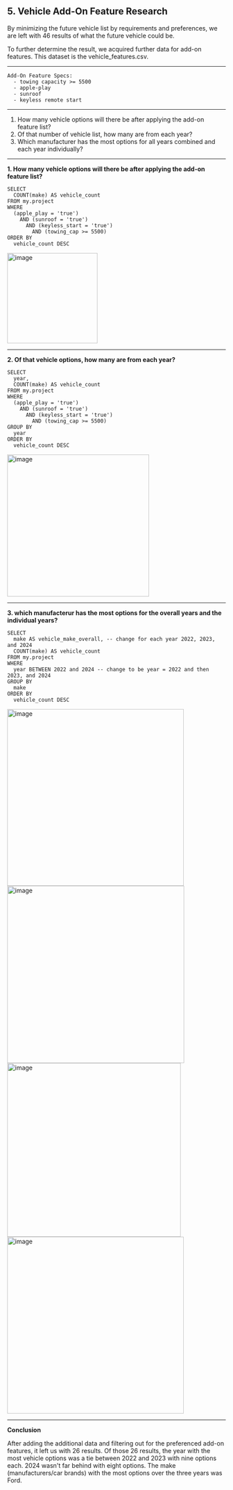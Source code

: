 ## 5. Vehicle Add-On Feature Research

By minimizing the future vehicle list by requirements and preferences, we are left with 46 results of what the future vehicle could be. 

To further determine the result, we acquired further data for add-on features.
This dataset is the vehicle_features.csv.

-----
```
Add-On Feature Specs:
  - towing capacity >= 5500
  - apple-play
  - sunroof
  - keyless remote start
```
-----
1. How many vehicle options will there be after applying the add-on feature list?
2. Of that number of vehicle list, how many are from each year?
3. Which manufacturer has the most options for all years combined and each year individually?
-----

**1. How many vehicle options will there be after applying the add-on feature list?**
```
SELECT  
  COUNT(make) AS vehicle_count
FROM my.project
WHERE
  (apple_play = 'true')
    AND (sunroof = 'true')
      AND (keyless_start = 'true')
        AND (towing_cap >= 5500)
ORDER BY
  vehicle_count DESC
```
<img width="208" alt="image" src="https://github.com/user-attachments/assets/762023dc-976d-4fd3-af64-372c74be49cc">

-----
**2. Of that vehicle options, how many are from each year?** 
```
SELECT
  year,  
  COUNT(make) AS vehicle_count
FROM my.project
WHERE
  (apple_play = 'true')
    AND (sunroof = 'true')
      AND (keyless_start = 'true')
        AND (towing_cap >= 5500)
GROUP BY
  year
ORDER BY
  vehicle_count DESC
```
<img width="327" alt="image" src="https://github.com/user-attachments/assets/5ae697a3-9da7-4d49-a7e0-989c2e659772">

-----
**3. which manufacterur has the most options for the overall years and the individual years?**

```
SELECT  
  make AS vehicle_make_overall, -- change for each year 2022, 2023, and 2024
  COUNT(make) AS vehicle_count
FROM my.project
WHERE
  year BETWEEN 2022 and 2024 -- change to be year = 2022 and then 2023, and 2024
GROUP BY  
  make
ORDER BY
  vehicle_count DESC
```
<img width="407" alt="image" src="https://github.com/user-attachments/assets/62cc2b91-35fc-47bf-ba70-7986423e54c1">
<img width="408" alt="image" src="https://github.com/user-attachments/assets/c6f0996c-7d89-4cd9-ae26-29bfb63e8125">
<img width="400" alt="image" src="https://github.com/user-attachments/assets/b2af3328-3a13-4d9d-9ba5-18ca51915b6e">
<img width="407" alt="image" src="https://github.com/user-attachments/assets/11345e91-93f8-4d15-93c1-462d905e083f">

-----
**Conclusion**

After adding the additional data and filtering out for the preferenced add-on features, it left us with 26 results.
Of those 26 results, the year with the most vehicle options was a tie between 2022 and 2023 with nine options each. 2024 wasn't far behind with eight options.
The make (manufacturers/car brands) with the most options over the three years was Ford.

